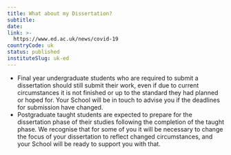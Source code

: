 ```yaml
---
title: What about my Dissertation?
subtitle: 
date:  
link: >-
  https://www.ed.ac.uk/news/covid-19
countryCode: uk
status: published
instituteSlug: uk-ed
---
```

  * Final year undergraduate students who are required to submit a dissertation should still submit their work, even if due to current circumstances it is not finished or up to the standard they had planned or hoped for. Your School will be in touch to advise you if the deadlines for submission have changed.
  * Postgraduate taught students are expected to prepare for the dissertation phase of their studies following the completion of the taught phase. We recognise that for some of you it will be necessary to change the focus of your dissertation to reflect changed circumstances, and your School will be ready to support you with that.


